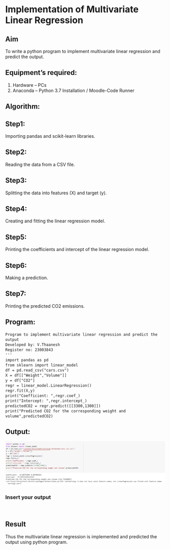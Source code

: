 # Implementation of Multivariate Linear Regression
## Aim
To write a python program to implement multivariate linear regression and predict the output.
## Equipment’s required:
1.	Hardware – PCs
2.	Anaconda – Python 3.7 Installation / Moodle-Code Runner
## Algorithm:
## Step1:
Importing pandas and scikit-learn libraries.
## Step2:
Reading the data from a CSV file.
## Step3:
Splitting the data into features (X) and target (y).
## Step4:
Creating and fitting the linear regression model.
## Step5:
Printing the coefficients and intercept of the linear regression model.
## Step6:
Making a prediction.
## Step7:
Printing the predicted CO2 emissions.
## Program:
```
Program to implement multivariate linear regression and predict the output
Developed by: V.Thaanesh
Register no: 23003843
'''
import pandas as pd
from sklearn import linear_model
df = pd.read_csv("cars.csv")
X = df[["Weight","Volume"]]
y = df["CO2"]
regr = linear_model.LinearRegression()
regr.fit(X,y)
print("Coefficient: ",regr.coef_)
print("Intercept: ",regr.intercept_)
predictedCO2 = regr.predict([[3300,1300]])
print("Predicted CO2 for the corresponding weight and volume",predictedCO2)

```
## Output:
![output](/Screenshot%202023-07-31%20084223.png)
### Insert your output

<br>

## Result
Thus the multivariate linear regression is implemented and predicted the output using python program.